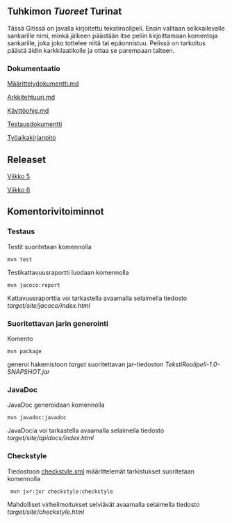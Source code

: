## Tuhkimon *Tuoreet* Turinat
Tässä Gitissä on javalla kirjoitettu tekstiroolipeli. Ensin valitaan seikkailevalle sankarille nimi, minkä jälkeen päästään itse peliin kirjoittamaan komentoja sankarille, joka joko tottelee niitä tai epäonnistuu. Pelissä on tarkoitus päästä äidin karkkilaatikolle ja ottaa se parempaan talteen.

### Dokumentaatio

[Määrittelydokumentti.md](https://github.com/Karvamahuli/otm-harjoitustyo/blob/master/laskarit/viikko1/alustava%20m%C3%A4%C3%A4rittelydokumentti.md)

[Arkkitehtuuri.md](https://github.com/Karvamahuli/otm-harjoitustyo/blob/master/dokumentaatio/arkkitehtuuri.md)

[Käyttöohje.md](https://github.com/Karvamahuli/otm-harjoitustyo/blob/master/dokumentaatio/kayttoohje.md)

[Testausdokumentti](https://github.com/Karvamahuli/otm-harjoitustyo/blob/master/dokumentaatio/testausdokumentti.md)

[Työaikakirjanpito](https://github.com/Karvamahuli/otm-harjoitustyo/blob/master/dokumentaatio/tuntikirjanpito.md)

## Releaset

[Viikko 5](https://github.com/Karvamahuli/otm-harjoitustyo/releases/tag/viikko5)

[Viikko 6](https://github.com/Karvamahuli/otm-harjoitustyo/releases/tag/Viikko6)

## Komentorivitoiminnot

### Testaus

Testit suoritetaan komennolla

```
mvn test
```

Testikattavuusraportti luodaan komennolla

```
mvn jacoco:report
```

Kattavuusraporttia voi tarkastella avaamalla selaimella tiedosto _target/site/jacoco/index.html_

### Suoritettavan jarin generointi

Komento

```
mvn package
```

generoi hakemistoon _target_ suoritettavan jar-tiedoston _TekstiRoolipeli-1.0-SNAPSHOT.jar_

### JavaDoc

JavaDoc generoidaan komennolla

```
mvn javadoc:javadoc
```

JavaDocia voi tarkastella avaamalla selaimella tiedosto _target/site/apidocs/index.html_

### Checkstyle

Tiedostoon [checkstyle.xml](https://github.com/Karvamahuli/otm-harjoitustyo/blob/master/TekstiRoolipeli/checkstyle.xml) määrittelemät tarkistukset suoritetaan komennolla

```
 mvn jxr:jxr checkstyle:checkstyle
```

Mahdolliset virheilmoitukset selviävät avaamalla selaimella tiedosto _target/site/checkstyle.html_
